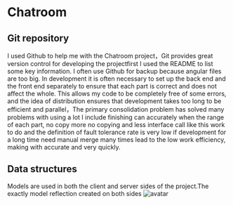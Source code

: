 # Chatroom
## Git repository
I used Github to help me with the Chatroom project，Git provides great version control for developing the projectfirst I used the README to list some key information. I often use Github for backup because angular files are too big. In development it is often necessary to set up the back end and the front end separately to ensure that each part is correct and does not affect the whole. This allows my code to be completely free of some errors, and the idea of distribution ensures that development takes too long to be efficient and parallel，The primary consolidation problem has solved many problems with using a lot I include finishing can accurately when the range of each part, no copy more no copying and less interface call like this work to do and the definition of fault tolerance rate is very low if development for a long time need manual merge many times lead to the low work efficiency, making with accurate and very quickly. 
## Data structures 
Models are used in both the client and server sides of the project.The exactly model reflection created on both sides
![avatar](/Documents/1.png)

